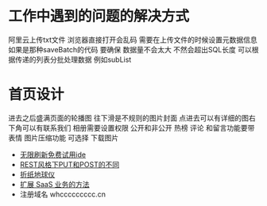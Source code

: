 # 工作中遇到的问题的解决方式
阿里云上传txt文件 浏览器直接打开会乱码 需要在上传文件的时候设置元数据信息
如果是那种saveBatch的代码 要确保 数据量不会太大 不然会超出SQL长度 可以根据传递的列表分批处理数据 例如subList
# 首页设计
进去之后盛满页面的轮播图
往下滑是不规则的图片封面 点进去可以有详细的图右下角可以有联系我们
相册需要设置权限 公开和非公开
热榜 
评论 和留言功能要带表情
图片压缩功能  可选择
下载图片



- [无限刷新免费试用ide](https://www.yuanyz6.cn/2258.html)
- [REST风格下PUT和POST的不同](https://stackoverflow.com/questions/630453/what-is-the-difference-between-post-and-put-in-http)
- [折纸地球仪](http://joachimesque.com/globe/index.html.en)
- [扩展 SaaS 业务的方法](https://staysaasy.com/product/2022/03/23/expanding-saas-business.html)
- 注册域名 whccccccccc.cn